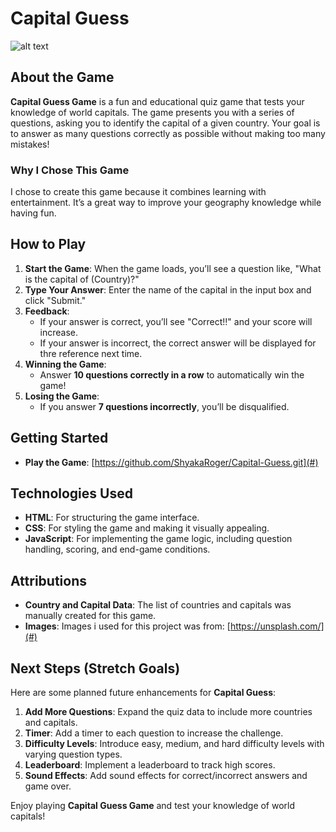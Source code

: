 # Capital Guess

![alt text](<Screenshot 2025-03-04 at 8.18.27 PM.png>)

## About the Game

**Capital Guess Game** is a fun and educational quiz game that tests your knowledge of world capitals. The game presents you with a series of questions, asking you to identify the capital of a given country. Your goal is to answer as many questions correctly as possible without making too many mistakes!

### Why I Chose This Game

I chose to create this game because it combines learning with entertainment. It’s a great way to improve your geography knowledge while having fun.

## How to Play

1. **Start the Game**: When the game loads, you’ll see a question like, "What is the capital of (Country)?"
2. **Type Your Answer**: Enter the name of the capital in the input box and click "Submit."
3. **Feedback**:
   - If your answer is correct, you’ll see "Correct!!" and your score will increase.
   - If your answer is incorrect, the correct answer will be displayed for thre reference next time.
4. **Winning the Game**:
   - Answer **10 questions correctly in a row** to automatically win the game!
5. **Losing the Game**:
   - If you answer **7 questions incorrectly**, you’ll be disqualified.

## Getting Started

- **Play the Game**: [https://github.com/ShyakaRoger/Capital-Guess.git](#)

## Technologies Used

- **HTML**: For structuring the game interface.
- **CSS**: For styling the game and making it visually appealing.
- **JavaScript**: For implementing the game logic, including question handling, scoring, and end-game conditions.

## Attributions

- **Country and Capital Data**: The list of countries and capitals was manually created for this game.
- **Images**: Images i used for this project was from: [https://unsplash.com/](#)

## Next Steps (Stretch Goals)

Here are some planned future enhancements for **Capital Guess**:

1. **Add More Questions**: Expand the quiz data to include more countries and capitals.
2. **Timer**: Add a timer to each question to increase the challenge.
3. **Difficulty Levels**: Introduce easy, medium, and hard difficulty levels with varying question types.
4. **Leaderboard**: Implement a leaderboard to track high scores.
5. **Sound Effects**: Add sound effects for correct/incorrect answers and game over.

Enjoy playing **Capital Guess Game** and test your knowledge of world capitals!
